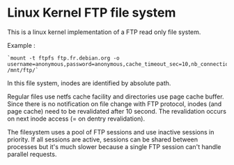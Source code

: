 # Linux Kernel FTP file system

This is a linux kernel implementation of a FTP read only file system.

Example :

    `mount -t ftpfs ftp.fr.debian.org -o username=anonymous,password=anonymous,cache_timeout_sec=10,nb_connections=3 /mnt/ftp/`
    
In this file system, inodes are identified by absolute path.

Regular files use netfs cache facility and directories use page cache buffer.
Since there is no notification on file change with FTP protocol, inodes (and page cache) need to be revalidated after 10 second. The revalidation occurs on next inode access (= on dentry revalidation).

The filesystem uses a pool of FTP sessions and use inactive sessions in priority. If all sessions are active, sessions can be shared between processes but it's much slower because a single FTP session can't handle parallel requests.
